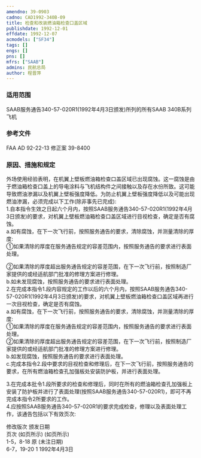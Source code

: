 ```yaml
---
amendno: 39-0903  
cadno: CAD1992-340B-09  
title: 检查和改装燃油箱检查口盖区域  
publishdate: 1992-12-01  
effdate: 1992-12-07  
acmodels: ["SF34"]  
tags: []  
engs: []  
pns: []  
mfrs: ["SAAB"]  
admins: 民航总局  
author: 程晋萍  
---
```

  
### 适用范围  
SAAB服务通告340-57-020R1(1992年4月3日颁发)所列的所有SAAB 340B系列飞机  
  
<!--more-->  
### 参考文件  
  FAA AD 92-22-13 修正案 39-8400  
  
### 原因、措施和规定  

  外场使用经验表明，在机翼上壁板燃油箱检查口盖区域已出现腐蚀。这一腐蚀是由于燃油箱检查口盖上的导电涂料与飞机结构件之间接触以及存在水份所致。这可能导致燃油渗漏以及机翼上壁板强度降低。为防止机翼上壁板强度降低以及可能出现燃油渗漏，必须完成以下工作(除非事先已完成):  
  1.自本指令生效之日起六个月内，按照SAAB服务通告340-57-020R1(1992年4月3日颁发)的要求，对机翼上壁板燃油箱检查口盖区域进行目视检查，确定是否有腐蚀。  
  a.如有腐蚀，在下一次飞行前，按照服务通告的要求，清除腐蚀，并测量清除的厚度:  
  ①如果清除的厚度在服务通告规定的容差范围内，按照服务通告的要求进行表面处理。  
  
  ②如果清除的厚度超出服务通告规定的容差范围，在下一次飞行前，按照制造厂家提供的或经适航部门批准的修理方案进行修理。  
 b.如未发现腐蚀，按照服务通告的要求进行表面处理。  
  2.在完成本指令1.段内容规定的工作以后的六个月内，按照SAAB服务通告340-57-020R1(1992年4月3日颁发)的要求，对机翼上壁板燃油箱检查口盖区域再进行一次目视检查，确定是否有腐蚀。  
  a.如有腐蚀，在下一次飞行前，按照服务通告的要求，清除腐蚀，并测量清除的厚度:  
  ①如果清除的厚度在服务通告规定的容差范围内，按照服务通告的要求进行表面处理。  
  ②如果清除的厚度超出服务通告规定的容差范围，在下一次飞行前，按照制造厂家提供的或经适航部门批准的修理方案进行修理。  
 b.如发现腐蚀，按照服务通告的要求进行表面处理。  
c.完成本指令2.段中要求的目视检查和修理后，在下一次飞行前，按照服务通告的要求，在所有燃油箱检查孔加强板处安装防护板，并进行表面处理。  
  
  3.在完成本批令1.段所要求的检查和修理后，同时在所有的燃油箱检查孔加强板上安装了防护板并进行了表面处理(按照SAAB服务通告340-57-020R1)，即可不再完成本指令2所要求的工作。  
  4.应按照SAAB服务通告340-57-020R1的要求完成检查，修理以及表面处理工作，该通告包括以下有效页次:  
  
修改版次  颁发日期  
页次  (如页所示)  (如页所示)  
1-5，8-18  原               (未注日期)  
6-7，19-20  1  1992年4月3日  
  
